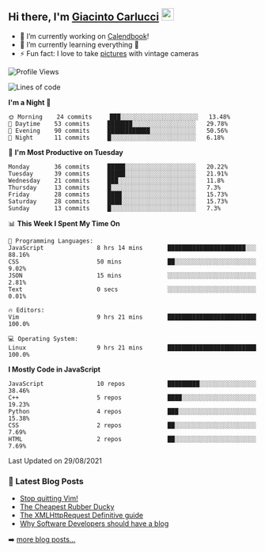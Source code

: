 ## Hi there, I'm [Giacinto Carlucci][website]  <img src="https://media.giphy.com/media/hvRJCLFzcasrR4ia7z/giphy.gif" width="25px">

- 🔭 I’m currently working on [Calendbook][project]!
- 🌱 I’m currently learning everything 🤣
- ⚡ Fun fact: I love to take [pictures][instagram] with vintage cameras

[website]: https://www.giacintocarlucci.it
[project]: https://www.calendbook.com
[twitter]: https://twitter.com/giacintocarlucc
[instagram]: https://instagram.com/giacintocarlucci
[linkedin]: https://linkedin.com/in/giacintocarlucci

<!--START_SECTION:waka-->
![Profile Views](http://img.shields.io/badge/Profile%20Views-1-blue)

![Lines of code](https://img.shields.io/badge/From%20Hello%20World%20I%27ve%20Written-22910%20lines%20of%20code-blue)

**I'm a Night 🦉** 

```text
🌞 Morning    24 commits     ███░░░░░░░░░░░░░░░░░░░░░░   13.48% 
🌆 Daytime    53 commits     ███████░░░░░░░░░░░░░░░░░░   29.78% 
🌃 Evening    90 commits     ████████████░░░░░░░░░░░░░   50.56% 
🌙 Night      11 commits     █░░░░░░░░░░░░░░░░░░░░░░░░   6.18%

```
📅 **I'm Most Productive on Tuesday** 

```text
Monday       36 commits     █████░░░░░░░░░░░░░░░░░░░░   20.22% 
Tuesday      39 commits     █████░░░░░░░░░░░░░░░░░░░░   21.91% 
Wednesday    21 commits     ███░░░░░░░░░░░░░░░░░░░░░░   11.8% 
Thursday     13 commits     █░░░░░░░░░░░░░░░░░░░░░░░░   7.3% 
Friday       28 commits     ████░░░░░░░░░░░░░░░░░░░░░   15.73% 
Saturday     28 commits     ████░░░░░░░░░░░░░░░░░░░░░   15.73% 
Sunday       13 commits     █░░░░░░░░░░░░░░░░░░░░░░░░   7.3%

```


📊 **This Week I Spent My Time On** 

```text
💬 Programming Languages: 
JavaScript               8 hrs 14 mins       ██████████████████████░░░   88.16% 
CSS                      50 mins             ██░░░░░░░░░░░░░░░░░░░░░░░   9.02% 
JSON                     15 mins             ░░░░░░░░░░░░░░░░░░░░░░░░░   2.81% 
Text                     0 secs              ░░░░░░░░░░░░░░░░░░░░░░░░░   0.01%

🔥 Editors: 
Vim                      9 hrs 21 mins       █████████████████████████   100.0%

💻 Operating System: 
Linux                    9 hrs 21 mins       █████████████████████████   100.0%

```

**I Mostly Code in JavaScript** 

```text
JavaScript               10 repos            █████████░░░░░░░░░░░░░░░░   38.46% 
C++                      5 repos             ████░░░░░░░░░░░░░░░░░░░░░   19.23% 
Python                   4 repos             ███░░░░░░░░░░░░░░░░░░░░░░   15.38% 
CSS                      2 repos             ██░░░░░░░░░░░░░░░░░░░░░░░   7.69% 
HTML                     2 repos             ██░░░░░░░░░░░░░░░░░░░░░░░   7.69%

```



 Last Updated on 29/08/2021
<!--END_SECTION:waka-->

### 📕 Latest Blog Posts

<!-- BLOG-POST-LIST:START -->
- [Stop quitting Vim!](https://giacintocarlucci.medium.com/stop-q-ing-vim-6cda3009dfa6?source=rss-af395a5d9662------2)
- [The Cheapest Rubber Ducky](https://giacintocarlucci.medium.com/the-cheapest-rubber-ducky-b2e95901d504?source=rss-af395a5d9662------2)
- [The XMLHttpRequest Definitive guide](https://giacintocarlucci.medium.com/xmlhttprquest-definitive-guide-e3a2fd7a85a4?source=rss-af395a5d9662------2)
- [Why Software Developers should have a blog](https://giacintocarlucci.medium.com/why-software-developers-should-have-a-blog-d51bb48ee1e7?source=rss-af395a5d9662------2)
<!-- BLOG-POST-LIST:END -->

➡️ [more blog posts...](https://medium.com/@giacintocarlucci)
